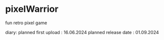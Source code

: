 # pixelWarrior
fun retro pixel game

diary:
planned first upload : 16.06.2024
planned release date : 01.09.2024
